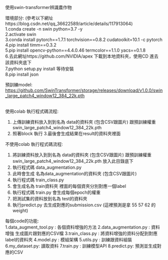 使用swin-transformer辨識農作物


環境部分: (參考以下網址https://blog.csdn.net/qq_36622589/article/details/117913064) </br>
1.conda create -n swin python=3.7 -y </br>
2.activate swin </br>
3.conda install pytorch==1.7.1 torchvision==0.8.2 cudatoolkit=10.1 -c pytorch </br>
4.pip install timm==0.3.2 </br>
5.pip install opencv-python==4.4.0.46 termcolor==1.1.0 yacs==0.1.8 </br> 
6.去此網址https://github.com/NVIDIA/apex 下載到本地資料夾，使用CD 進去該資料夾底下 </br>
7.python setup.py install 等待安裝 </br>
8.pip install json </br>

預訓練model: https://github.com/SwinTransformer/storage/releases/download/v1.0.0/swin_large_patch4_window12_384_22k.pth </br>

</br>
使用colab 執行程式碼流程: </br>

1. 上傳訓練資料放入到到名為 data的資料夾 (包含CSV跟圖片) 跟預訓練權重 swin_large_patch4_window12_384_22k.pth 
2. 照著block 執行
3.最後會生成結果在result的資料夾裡面


不使用colab 執行程式碼流程: </br>

1. 將訓練資料放入到到名為 data的資料夾 (包含CSV跟圖片) 跟預訓練權重 swin_large_patch4_window12_384_22k.pth 放入此目錄底下
2. 執行程式碼 data_augmentation.py
3. 此時會生成 名為data_augmentation的資料夾 (包含CSV跟圖片)
4. 執行程式碼 train_class.py 
5. 會生成名為 train資料夾 裡面的每個資夾分別對應一個label
6. 執行程式碼 train.py 會生成每個epoch的權重
7. 把測試集的資料放到名為 test的資料夾
8. 執行predict.py 去生成對應的submission.csv (這裡預測是拿 55 57 62 的weight)



每個code的功能:</br>
  1.data_augment_tool.py : 各個資料增強的方法 
  2.data_augmentation.py : 資料增強 生成圖片跟對應的CSV檔
  3.train_class.py : 將資料增強的資料分配到對應label的資料夾
  4.model.py : 模組架構
  5.utils.py : 訓練跟資料組裝
  6.my_dataset.py: 讀取資料
  7.train.py : 訓練模型API
  8.predict.py: 預測並生成對應的CSV




  

